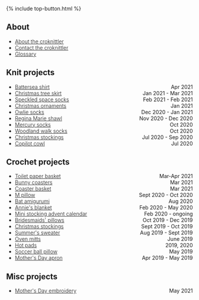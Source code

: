 {% include top-button.html %}

<style>
li span {
    float: right;
    padding-left: 1em;
}
li a {font-weight: 300;}
</style>

## About

- [About the croknittler](about.md)
- [Contact the croknittler](mailto:liandrea4@gmail.com)
- [Glossary](glossary.md)

## Knit projects

- <span>Apr 2021</span> [Battersea shirt](knit/battersea.md) 
- <span>Jan 2021 - Mar 2021</span> [Christmas tree skirt](knit/tree_skirt.md) 
- <span>Feb 2021 - Feb 2021</span> [Speckled space socks](knit/speckled_space_socks.md) 
- <span>Jan 2021</span> [Christmas ornaments](knit/christmas_ornaments.md) 
- <span>Dec 2020 - Jan 2021</span> [Owlie socks](knit/owlie_socks.md) 
- <span>Nov 2020 - Dec 2020</span> [Regina Marie shawl](knit/regina_marie.md) 
- <span>Oct 2020</span> [Mercury socks](knit/mercury_socks.md) 
- <span>Oct 2020</span> [Woodland walk socks](knit/woodland_walk_socks.md) 
- <span>Jul 2020 - Sep 2020</span> [Christmas stockings](knit/christmas_stockings.md) 
- <span>Jul 2020</span> [Copilot cowl](knit/copilot_cowl.md) 

## Crochet projects

- <span>Mar-Apr 2021</span> [Toilet paper basket](crochet/toilet_paper_basket.md) 
- <span>Mar 2021</span> [Bunny coasters](crochet/bunny_coasters.md) 
- <span>Mar 2021</span> [Coaster basket](crochet/coaster_basket.md) 
- <span>Sept 2020 - Oct 2020</span> [M pillow](crochet/m_pillow.md) 
- <span>Aug 2020</span> [Bat amigurumi](crochet/bat.md) 
- <span>Feb 2020 - May 2020</span> [Annie's blanket](crochet/annie_blanket.md) 
- <span>Feb 2020 - ongoing</span> [Mini stocking advent calendar](crochet/advent_calendar.md) 
- <span>Oct 2019 - Dec 2019</span> [Bridesmaids' pillows](crochet/bridesmaids_pillows.md) 
- <span>Sept 2019 - Oct 2019</span> [Christmas stockings](crochet/christmas_stockings.md) 
- <span>Aug 2019 - Sept 2019</span> [Summer's sweater](crochet/summer_sweater.md) 
- <span>June 2019</span> [Oven mitts](crochet/oven_mitts.md) 
- <span>2019, 2020</span> [Hot pads](crochet/hot_pads.md) 
- <span>May 2019</span> [Soccer ball pillow](crochet/soccer_ball_pillow.md) 
- <span>Apr 2019 - May 2019</span> [Mother's Day apron](crochet/mothers_day_apron.md) 

## Misc projects

- <span>May 2021</span> [Mother's Day embroidery](misc/mothers_day_embroidery.md)
